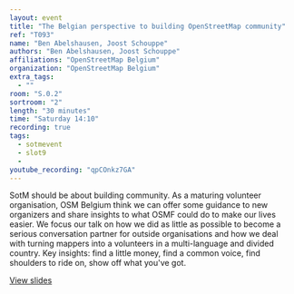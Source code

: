 ```yaml
---
layout: event
title: "The Belgian perspective to building OpenStreetMap community"
ref: "T093"
name: "Ben Abelshausen, Joost Schouppe"
authors: "Ben Abelshausen, Joost Schouppe"
affiliations: "OpenStreetMap Belgium"
organization: "OpenStreetMap Belgium"
extra_tags:
  - ""
room: "S.0.2"
sortroom: "2"
length: "30 minutes"
time: "Saturday 14:10"
recording: true
tags:
  - sotmevent
  - slot9
  - 
youtube_recording: "qpCOnkz7GA"
---
```

SotM should be about building community. As a maturing volunteer organisation, OSM Belgium think we can offer some guidance to new organizers and share insights to what OSMF could do to make our lives easier. We focus our talk on how we did as little as possible to become a serious conversation partner for outside organisations and how we deal with turning mappers into a volunteers in a multi-language and divided country. Key insights: find a little money, find a common voice, find shoulders to ride on, show off what you&#39;ve got.

[View slides](https://osmbe.github.io/presentations/talks/2018-07-28-openstreetmap-belgium-jschouppe-babelshausen/index.html)
